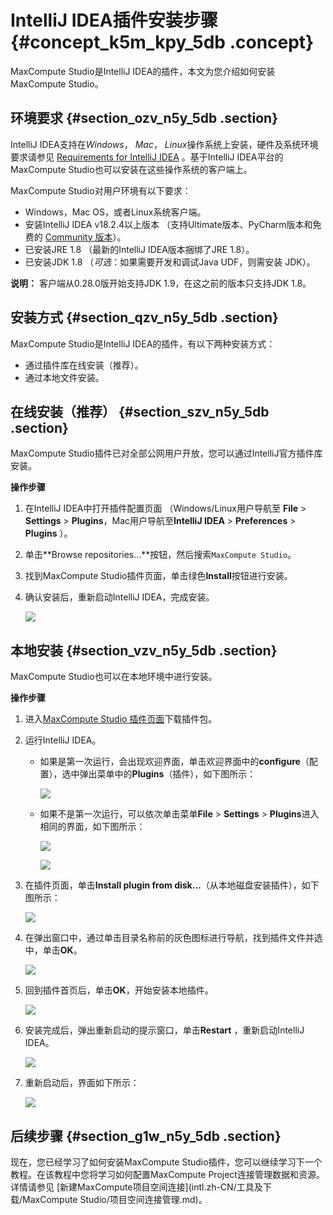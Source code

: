 # IntelliJ IDEA插件安装步骤 {#concept_k5m_kpy_5db .concept}

MaxCompute Studio是IntelliJ IDEA的插件，本文为您介绍如何安装MaxCompute Studio。

## 环境要求 {#section_ozv_n5y_5db .section}

IntelliJ IDEA支持在*Windows*， *Mac*， *Linux*操作系统上安装，硬件及系统环境要求请参见 [Requirements for IntelliJ IDEA](https://www.jetbrains.com/help/idea/2016.3/requirements-for-intellij-idea.html) 。基于IntelliJ IDEA平台的MaxCompute Studio也可以安装在这些操作系统的客户端上。

MaxCompute Studio对用户环境有以下要求：

-   Windows，Mac OS，或者Linux系统客户端。
-   安装IntelliJ IDEA v18.2.4以上版本 （支持Ultimate版本、PyCharm版本和免费的 [Community 版本](https://www.jetbrains.com/idea/download/)）。
-   已安装JRE 1.8 （最新的IntelliJ IDEA版本捆绑了JRE 1.8）。
-   已安装JDK 1.8 （*可选*：如果需要开发和调试Java UDF，则需安装 JDK）。

**说明：** 客户端从0.28.0版开始支持JDK 1.9，在这之前的版本只支持JDK 1.8。

## 安装方式 {#section_qzv_n5y_5db .section}

MaxCompute Studio是IntelliJ IDEA的插件，有以下两种安装方式：

-   通过插件库在线安装（推荐）。
-   通过本地文件安装。

## 在线安装（推荐） {#section_szv_n5y_5db .section}

MaxCompute Studio插件已对全部公网用户开放，您可以通过IntelliJ官方插件库安装。

**操作步骤**

1.  在IntelliJ IDEA中打开插件配置页面 （Windows/Linux用户导航至 **File** \> **Settings** \> **Plugins**，Mac用户导航至**IntelliJ IDEA** \> **Preferences** \> **Plugins** ）。
2.  单击**Browse repositories…**按钮，然后搜索`MaxCompute Studio`。

3.  找到MaxCompute Studio插件页面，单击绿色**Install**按钮进行安装。

4.  确认安装后，重新启动IntelliJ IDEA，完成安装。

    ![](http://static-aliyun-doc.oss-cn-hangzhou.aliyuncs.com/assets/img/12117/15541875611555_zh-CN.png)


## 本地安装 {#section_vzv_n5y_5db .section}

MaxCompute Studio也可以在本地环境中进行安装。

**操作步骤**

1.  进入[MaxCompute Studio 插件页面](https://plugins.jetbrains.com/plugin/9193?spm=5176.doc44555.2.1.4hXBG1)下载插件包。

2.  运行IntelliJ IDEA。

    -   如果是第一次运行，会出现欢迎界面，单击欢迎界面中的**configure**（配置），选中弹出菜单中的**Plugins**（插件），如下图所示：

        ![](http://static-aliyun-doc.oss-cn-hangzhou.aliyuncs.com/assets/img/12117/15541875611556_zh-CN.png)

    -   如果不是第一次运行，可以依次单击菜单**File** \> **Settings** \> **Plugins**进入相同的界面，如下图所示：

        ![](http://static-aliyun-doc.oss-cn-hangzhou.aliyuncs.com/assets/img/12117/15541875611557_zh-CN.png)

        ![](http://static-aliyun-doc.oss-cn-hangzhou.aliyuncs.com/assets/img/12117/15541875611558_zh-CN.png)

3.  在插件页面，单击**Install plugin from disk…**（从本地磁盘安装插件），如下图所示：

    ![](http://static-aliyun-doc.oss-cn-hangzhou.aliyuncs.com/assets/img/12117/15541875611559_zh-CN.png)

4.  在弹出窗口中，通过单击目录名称前的灰色图标进行导航，找到插件文件并选中，单击**OK**。

    ![](http://static-aliyun-doc.oss-cn-hangzhou.aliyuncs.com/assets/img/12117/15541875611561_zh-CN.png)

5.  回到插件首页后，单击**OK**，开始安装本地插件。

    ![](http://static-aliyun-doc.oss-cn-hangzhou.aliyuncs.com/assets/img/12117/15541875611562_zh-CN.png)

6.  安装完成后，弹出重新启动的提示窗口，单击**Restart** ，重新启动IntelliJ IDEA。

    ![](http://static-aliyun-doc.oss-cn-hangzhou.aliyuncs.com/assets/img/12117/15541875611563_zh-CN.png)

7.  重新启动后，界面如下所示：

    ![](http://static-aliyun-doc.oss-cn-hangzhou.aliyuncs.com/assets/img/12117/15541875611564_zh-CN.png)


## 后续步骤 {#section_g1w_n5y_5db .section}

现在，您已经学习了如何安装MaxCompute Studio插件，您可以继续学习下一个教程。在该教程中您将学习如何配置MaxCompute Project连接管理数据和资源。详情请参见 [新建MaxCompute项目空间连接](intl.zh-CN/工具及下载/MaxCompute Studio/项目空间连接管理.md)。

